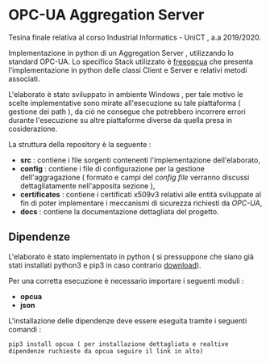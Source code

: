 # OPC-UA Aggregation Server

Tesina finale relativa al corso Industrial Informatics - UniCT , a.a 2019/2020.

Implementazione in python di un Aggregation Server , utilizzando lo standard OPC-UA. Lo specifico Stack utilizzato è [freeopcua](https://github.com/FreeOpcUa/python-opcua) che presenta l'implementazione in python delle classi Client e Server e relativi metodi associati. 

L'elaborato è stato sviluppato in ambiente Windows , per tale motivo le scelte implementative sono mirate all'esecuzione su tale piattaforma ( gestione dei path ), da ciò ne consegue che potrebbero incorrere errori durante l'esecuzione su altre piattaforme diverse da quella presa in cosiderazione.

La struttura della repository è la seguente :
- **src** : contiene i file sorgenti contenenti l'implementazione dell'elaborato, 
- **config** : contiene i file di configurazione per la gestione dell'aggragazione ( formato e campi del _config file_ verranno discussi dettagliatamente nell'apposita sezione ),
- **certificates** : contiene i certificati x509v3 relativi alle entità sviluppate al fin di poter implementare i meccanismi di sicurezza richiesti da _OPC-UA_,
- **docs** : contiene la documentazione dettagliata del progetto.

## Dipendenze
L'elaborato è stato implementato in python ( si pressuppone che siano già stati installati python3 e pip3 in caso contrario [download](https://www.python.org/downloads/)).

Per una corretta esecuzione è necessario importare i seguenti moduli :
- **opcua**
- **json**
  
L'installazione delle dipendenze deve essere eseguita tramite i seguenti comandi :

```[shell]
pip3 install opcua ( per installazione dettagliata e realtive dipendenze ruchieste da opcua seguire il link in alto)

```

